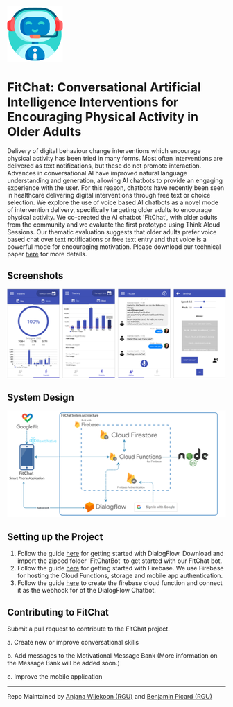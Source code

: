<img src="./assets/bot.png">

# FitChat: Conversational Artificial Intelligence Interventions for Encouraging Physical Activity in Older Adults

Delivery of digital behaviour change interventions which encourage physical activity has been tried in many forms. Most often interventions are delivered as text notifications, but these do not promote interaction. Advances in conversational AI have improved natural language understanding and generation, allowing AI chatbots to provide an engaging experience with the user. For this reason, chatbots have recently been seen in healthcare delivering digital interventions through free text or choice selection. We explore the use of voice based AI chatbots as a novel mode of intervention delivery, specifically targeting older adults to encourage physical activity. We co-created the AI chatbot 'FitChat', with older adults from the community and we evaluate the first prototype using Think Aloud Sessions. Our thematic evaluation suggests that older adults prefer voice based chat over text notifications or free text entry and that voice is a powerful mode for encouraging motivation.
Please download our technical paper [here](./assets/FitChat.pdf) for more details.

## Screenshots

<img src="./assets/screenshot.png" width="800">

## System Design 

<img src="./assets/fitchat.jpg" width="700">

## Setting up the Project
1. Follow the guide [here](https://cloud.google.com/dialogflow/docs/quick) for getting started with DialogFlow. Download and import the zipped folder 'FitChatBot' to get started with our FitChat bot. 
2. Follow the guide [here](https://firebase.google.com/docs/projects/learn-more) for getting started with Firebase. We use Firebase for hosting the Cloud Functions, storage and mobile app authentication. 
3. Follow the guide [here](https://github.com/dialogflow/dialogflow-fulfillment-nodejs) to create the firebase cloud function and connect it as the webhook for of the DialogFlow Chatbot.  

## Contributing to FitChat

Submit a pull request to contribute to the FitChat project. 

a. Create new or improve conversational skills

b. Add messages to the Motivational Message Bank (More information on the Message Bank will be added soon.)

c. Improve the mobile application

----
Repo Maintained by [Anjana Wijekoon (RGU)](https://github.com/anjanaw) and [Benjamin Picard (RGU)](https://github.com/BenjaminPcrd/) 
